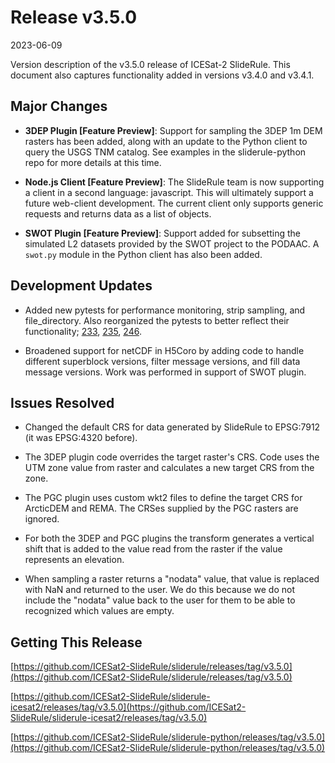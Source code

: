 # Release v3.5.0

2023-06-09

Version description of the v3.5.0 release of ICESat-2 SlideRule.  This document also captures functionality added in versions v3.4.0 and v3.4.1.

## Major Changes

* __3DEP Plugin [Feature Preview]__: Support for sampling the 3DEP 1m DEM rasters has been added, along with an update to the Python client to query the USGS TNM catalog.  See examples in the sliderule-python repo for more details at this time.

* __Node.js Client [Feature Preview]__: The SlideRule team is now supporting a client in a second language: javascript.  This will ultimately support a future web-client development.  The current client only supports generic requests and returns data as a list of objects.

* __SWOT Plugin [Feature Preview]__: Support added for subsetting the simulated L2 datasets provided by the SWOT project to the PODAAC.  A `swot.py` module in the Python client has also been added.

## Development Updates

* Added new pytests for performance monitoring, strip sampling, and file_directory. Also reorganized the pytests to better reflect their functionality; [233](https://github.com/ICESat2-SlideRule/sliderule/issues/233), [235](https://github.com/ICESat2-SlideRule/sliderule/issues/235), [246](https://github.com/ICESat2-SlideRule/sliderule/issues/246).

* Broadened support for netCDF in H5Coro by adding code to handle different superblock versions, filter message versions, and fill data message versions.  Work was performed in support of SWOT plugin.

## Issues Resolved

* Changed the default CRS for data generated by SlideRule to EPSG:7912 (it was EPSG:4320 before).

* The 3DEP plugin code overrides the target raster's CRS. Code uses the UTM zone value from raster and calculates a new target CRS from the zone.

* The PGC plugin uses custom wkt2 files to define the target CRS for ArcticDEM and REMA. The CRSes supplied by the PGC rasters are ignored.

* For both the 3DEP and PGC plugins the transform generates a vertical shift that is added to the value read from the raster if the value represents an elevation.

* When sampling a raster returns a "nodata" value, that value is replaced with NaN and returned to the user.  We do this because we do not include the "nodata" value back to the user for them to be able to recognized which values are empty.

## Getting This Release

[https://github.com/ICESat2-SlideRule/sliderule/releases/tag/v3.5.0](https://github.com/ICESat2-SlideRule/sliderule/releases/tag/v3.5.0)

[https://github.com/ICESat2-SlideRule/sliderule-icesat2/releases/tag/v3.5.0](https://github.com/ICESat2-SlideRule/sliderule-icesat2/releases/tag/v3.5.0)

[https://github.com/ICESat2-SlideRule/sliderule-python/releases/tag/v3.5.0](https://github.com/ICESat2-SlideRule/sliderule-python/releases/tag/v3.5.0)

